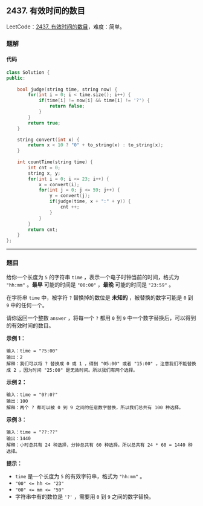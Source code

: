 ## 2437. 有效时间的数目

LeetCode：[2437. 有效时间的数目](https://leetcode.cn/problems/number-of-valid-clock-times/)，难度：简单。

### 题解

#### 代码

```c++
class Solution {
public:
    
    bool judge(string time, string now) {
        for(int i = 0; i < time.size(); i++) {
            if(time[i] != now[i] && time[i] != '?') {
                return false;
            }
        }
        return true;
    }

    string convert(int x) {
        return x < 10 ? "0" + to_string(x) : to_string(x);
    }
    
    int countTime(string time) {
        int cnt = 0;
        string x, y;
        for(int i = 0; i <= 23; i++) {
            x = convert(i);
            for(int j = 0; j <= 59; j++) {
                y = convert(j);
                if(judge(time, x + ":" + y)) {
                    cnt ++;
                }
            }
        }
        return cnt;
    }
};
```



---



### 题目

给你一个长度为 `5` 的字符串 `time` ，表示一个电子时钟当前的时间，格式为 `"hh:mm"` 。**最早** 可能的时间是 `"00:00"` ，**最晚** 可能的时间是 `"23:59"` 。

在字符串 `time` 中，被字符 `?` 替换掉的数位是 **未知的** ，被替换的数字可能是 `0` 到 `9` 中的任何一个。

请你返回一个整数 `answer` ，将每一个 `?` 都用 `0` 到 `9` 中一个数字替换后，可以得到的有效时间的数目。

 

**示例 1：**

```
输入：time = "?5:00"
输出：2
解释：我们可以将 ? 替换成 0 或 1 ，得到 "05:00" 或者 "15:00" 。注意我们不能替换成 2 ，因为时间 "25:00" 是无效时间。所以我们有两个选择。
```

**示例 2：**

```
输入：time = "0?:0?"
输出：100
解释：两个 ? 都可以被 0 到 9 之间的任意数字替换，所以我们总共有 100 种选择。
```

**示例 3：**

```
输入：time = "??:??"
输出：1440
解释：小时总共有 24 种选择，分钟总共有 60 种选择。所以总共有 24 * 60 = 1440 种选择。
```

 

**提示：**

- `time` 是一个长度为 `5` 的有效字符串，格式为 `"hh:mm"` 。
- `"00" <= hh <= "23"`
- `"00" <= mm <= "59"`
- 字符串中有的数位是 `'?'` ，需要用 `0` 到 `9` 之间的数字替换。


